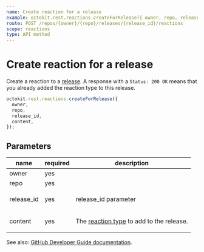 ```yaml
---
name: Create reaction for a release
example: octokit.rest.reactions.createForRelease({ owner, repo, release_id, content })
route: POST /repos/{owner}/{repo}/releases/{release_id}/reactions
scope: reactions
type: API method
---
```


# Create reaction for a release

Create a reaction to a [release](https://docs.github.com/rest/reference/repos#releases). A response with a `Status: 200 OK` means that you already added the reaction type to this release.

```js
octokit.rest.reactions.createForRelease({
  owner,
  repo,
  release_id,
  content,
});
```

## Parameters

<table>
  <thead>
    <tr>
      <th>name</th>
      <th>required</th>
      <th>description</th>
    </tr>
  </thead>
  <tbody>
    <tr><td>owner</td><td>yes</td><td>

</td></tr>
<tr><td>repo</td><td>yes</td><td>

</td></tr>
<tr><td>release_id</td><td>yes</td><td>

release_id parameter

</td></tr>
<tr><td>content</td><td>yes</td><td>

The [reaction type](https://docs.github.com/rest/reference/reactions#reaction-types) to add to the release.

</td></tr>
  </tbody>
</table>

See also: [GitHub Developer Guide documentation](https://docs.github.com/rest/reference/reactions/#create-reaction-for-a-release).
